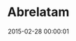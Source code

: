 ---
title: Abrelatam
date: 2015-02-28 00:00:01
img: abrelatam.png
thumb: abrelatam-thumb.png
description: Sitio web para la desconferencia latinoamericana de datos abiertos el 7 y 8 de septiembre, Santiago de Chile. Un encuentro abierto, por una región abierta.
site_url: http://2015.abrelatam.org/
status: activo
---